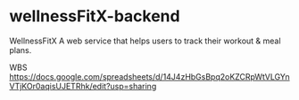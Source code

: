 # wellnessFitX-backend

WellnessFitX
A web service that helps users to track their workout & meal plans.



WBS
https://docs.google.com/spreadsheets/d/14J4zHbGsBpq2oKZCRpWtVLGYnVTjKOr0aqisUJETRhk/edit?usp=sharing

